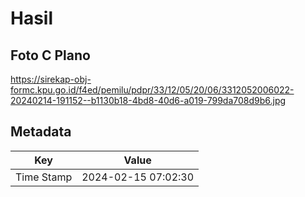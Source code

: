 # Hasil

## Foto C Plano

https://sirekap-obj-formc.kpu.go.id/f4ed/pemilu/pdpr/33/12/05/20/06/3312052006022-20240214-191152--b1130b18-4bd8-40d6-a019-799da708d9b6.jpg


## Metadata

| Key        | Value               |
| ---------- | ------------------- |
| Time Stamp | 2024-02-15 07:02:30 |



